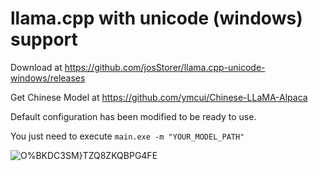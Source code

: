 # llama.cpp with unicode (windows) support

Download at https://github.com/josStorer/llama.cpp-unicode-windows/releases

Get Chinese Model at https://github.com/ymcui/Chinese-LLaMA-Alpaca

Default configuration has been modified to be ready to use.

You just need to execute `main.exe -m "YOUR_MODEL_PATH"`

![O%BKDC3SM}TZQ8ZKQBPG4FE](https://user-images.githubusercontent.com/13366013/229809279-ebeb5edc-f4bb-430c-867d-246bb9741807.jpg)
